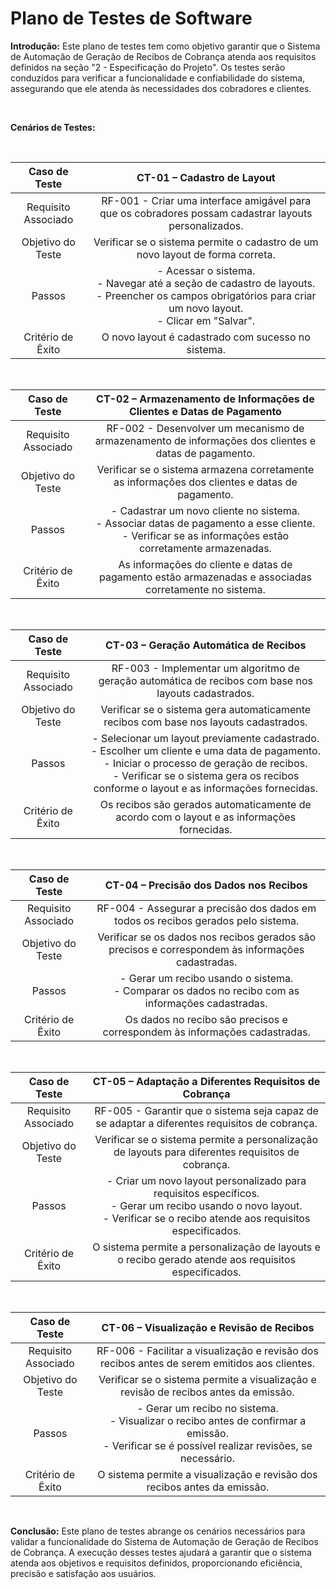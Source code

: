 # Plano de Testes de Software

**Introdução:**
Este plano de testes tem como objetivo garantir que o Sistema de Automação de Geração de Recibos de Cobrança atenda aos requisitos definidos na seção "2 - Especificação do Projeto". Os testes serão conduzidos para verificar a funcionalidade e confiabilidade do sistema, assegurando que ele atenda às necessidades dos cobradores e clientes.

<br>

**Cenários de Testes:**

<br>

| **Caso de Teste** 	| **CT-01 – Cadastro de Layout** 	|
|:---:	|:---:	|
| Requisito Associado 	| RF-001 - Criar uma interface amigável para que os cobradores possam cadastrar layouts personalizados. |
| Objetivo do Teste 	| Verificar se o sistema permite o cadastro de um novo layout de forma correta. |
| Passos 	| - Acessar o sistema. <br> - Navegar até a seção de cadastro de layouts. <br> - Preencher os campos obrigatórios para criar um novo layout. <br> - Clicar em "Salvar". |
| Critério de Êxito | O novo layout é cadastrado com sucesso no sistema. |

<br>

| **Caso de Teste** 	| **CT-02 – Armazenamento de Informações de Clientes e Datas de Pagamento** 	|
|:---:	|:---:	|
| Requisito Associado 	| RF-002 - Desenvolver um mecanismo de armazenamento de informações dos clientes e datas de pagamento. |
| Objetivo do Teste 	| Verificar se o sistema armazena corretamente as informações dos clientes e datas de pagamento. |
| Passos 	| - Cadastrar um novo cliente no sistema. <br> - Associar datas de pagamento a esse cliente. <br> - Verificar se as informações estão corretamente armazenadas. |
| Critério de Êxito | As informações do cliente e datas de pagamento estão armazenadas e associadas corretamente no sistema. |

<br>

| **Caso de Teste** 	| **CT-03 – Geração Automática de Recibos** 	|
|:---:	|:---:	|
| Requisito Associado 	| RF-003 - Implementar um algoritmo de geração automática de recibos com base nos layouts cadastrados. |
| Objetivo do Teste 	| Verificar se o sistema gera automaticamente recibos com base nos layouts cadastrados. |
| Passos 	| - Selecionar um layout previamente cadastrado. <br> - Escolher um cliente e uma data de pagamento. <br> - Iniciar o processo de geração de recibos. <br> - Verificar se o sistema gera os recibos conforme o layout e as informações fornecidas. |
| Critério de Êxito | Os recibos são gerados automaticamente de acordo com o layout e as informações fornecidas. |

<br>

| **Caso de Teste** 	| **CT-04 – Precisão dos Dados nos Recibos** 	|
|:---:	|:---:	|
| Requisito Associado 	| RF-004 - Assegurar a precisão dos dados em todos os recibos gerados pelo sistema. |
| Objetivo do Teste 	| Verificar se os dados nos recibos gerados são precisos e correspondem às informações cadastradas. |
| Passos 	| - Gerar um recibo usando o sistema. <br> - Comparar os dados no recibo com as informações cadastradas. |
| Critério de Êxito | Os dados no recibo são precisos e correspondem às informações cadastradas. |

<br>

| **Caso de Teste** 	| **CT-05 – Adaptação a Diferentes Requisitos de Cobrança** 	|
|:---:	|:---:	|
| Requisito Associado 	| RF-005 - Garantir que o sistema seja capaz de se adaptar a diferentes requisitos de cobrança. |
| Objetivo do Teste 	| Verificar se o sistema permite a personalização de layouts para diferentes requisitos de cobrança. |
| Passos 	| - Criar um novo layout personalizado para requisitos específicos. <br> - Gerar um recibo usando o novo layout. <br> - Verificar se o recibo atende aos requisitos especificados. |
| Critério de Êxito | O sistema permite a personalização de layouts e o recibo gerado atende aos requisitos especificados. |

<br>

| **Caso de Teste** 	| **CT-06 – Visualização e Revisão de Recibos** 	|
|:---:	|:---:	|
| Requisito Associado 	| RF-006 - Facilitar a visualização e revisão dos recibos antes de serem emitidos aos clientes. |
| Objetivo do Teste 	| Verificar se o sistema permite a visualização e revisão de recibos antes da emissão. |
| Passos 	| - Gerar um recibo no sistema. <br> - Visualizar o recibo antes de confirmar a emissão. <br> - Verificar se é possível realizar revisões, se necessário. |
| Critério de Êxito | O sistema permite a visualização e revisão dos recibos antes da emissão. |

<br>

 
**Conclusão:**
Este plano de testes abrange os cenários necessários para validar a funcionalidade do Sistema de Automação de Geração de Recibos de Cobrança. A execução desses testes ajudará a garantir que o sistema atenda aos objetivos e requisitos definidos, proporcionando eficiência, precisão e satisfação aos usuários.
